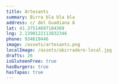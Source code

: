 ```yaml
---
title: Artesants
summary: Birra bla bla bla
address: c/ del Guadiana 8
lat: 41.37514697184369
lng: 2.1390122113832346
phone: 934619446
image: /assets/artesants.png
localImage: /assets/abirradero-local.jpg
drafts: 26
isGluteenFree: true
hasBurgers: true
hasTapas: true
---
```


